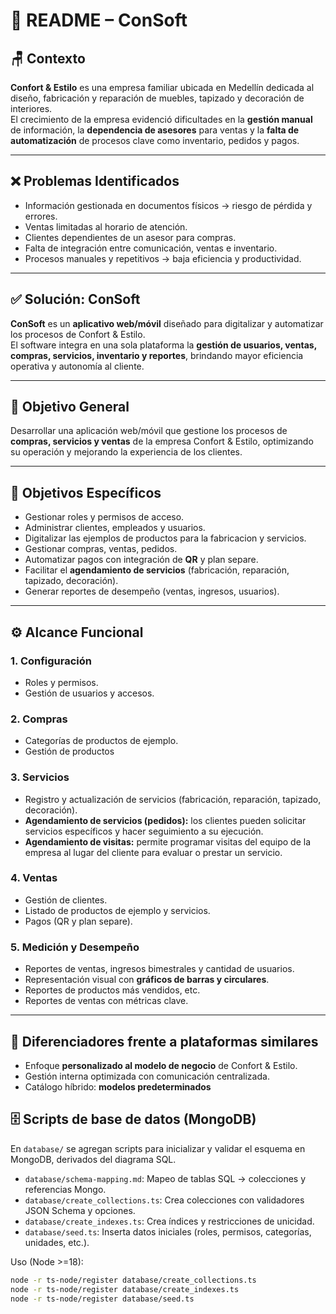 # 📘 README – ConSoft

## 🪑 Contexto  
**Confort & Estilo** es una empresa familiar ubicada en Medellín dedicada al diseño, fabricación y reparación de muebles, tapizado y decoración de interiores.  
El crecimiento de la empresa evidenció dificultades en la **gestión manual** de información, la **dependencia de asesores** para ventas y la **falta de automatización** de procesos clave como inventario, pedidos y pagos.

---

## ❌ Problemas Identificados
- Información gestionada en documentos físicos → riesgo de pérdida y errores.  
- Ventas limitadas al horario de atención.  
- Clientes dependientes de un asesor para compras.  
- Falta de integración entre comunicación, ventas e inventario.  
- Procesos manuales y repetitivos → baja eficiencia y productividad.  

---

## ✅ Solución: ConSoft
**ConSoft** es un **aplicativo web/móvil** diseñado para digitalizar y automatizar los procesos de Confort & Estilo.  
El software integra en una sola plataforma la **gestión de usuarios, ventas, compras, servicios, inventario y reportes**, brindando mayor eficiencia operativa y autonomía al cliente.

---

## 🎯 Objetivo General
Desarrollar una aplicación web/móvil que gestione los procesos de **compras, servicios y ventas** de la empresa Confort & Estilo, optimizando su operación y mejorando la experiencia de los clientes.

---

## 🔑 Objetivos Específicos
- Gestionar roles y permisos de acceso.  
- Administrar clientes, empleados y usuarios.  
- Digitalizar las ejemplos de productos para la fabricacion y servicios.  
- Gestionar compras, ventas, pedidos.  
- Automatizar pagos con integración de **QR** y plan separe.  
- Facilitar el **agendamiento de servicios** (fabricación, reparación, tapizado, decoración).  
- Generar reportes de desempeño (ventas, ingresos, usuarios).  

---

## ⚙️ Alcance Funcional

### 1. Configuración
- Roles y permisos.  
- Gestión de usuarios y accesos.  

### 2. Compras
- Categorías de productos de ejemplo.  
- Gestión de productos

### 3. Servicios
- Registro y actualización de servicios (fabricación, reparación, tapizado, decoración).  
- **Agendamiento de servicios (pedidos):** los clientes pueden solicitar servicios específicos y hacer seguimiento a su ejecución.  
- **Agendamiento de visitas:** permite programar visitas del equipo de la empresa al lugar del cliente para evaluar o prestar un servicio.   

### 4. Ventas
- Gestión de clientes.  
- Listado de productos de ejemplo y servicios.   
- Pagos (QR y plan separe).  


### 5. Medición y Desempeño
- Reportes de ventas, ingresos bimestrales y cantidad de usuarios.  
- Representación visual con **gráficos de barras y circulares**. 
- Reportes de productos más vendidos, etc. 
- Reportes de ventas con métricas clave.
---

## 📌 Diferenciadores frente a plataformas similares
- Enfoque **personalizado al modelo de negocio** de Confort & Estilo.  
- Gestión interna optimizada con comunicación centralizada.    
- Catálogo híbrido: **modelos predeterminados** 


## 🗄️ Scripts de base de datos (MongoDB)

En `database/` se agregan scripts para inicializar y validar el esquema en MongoDB, derivados del diagrama SQL.

- `database/schema-mapping.md`: Mapeo de tablas SQL → colecciones y referencias Mongo.
- `database/create_collections.ts`: Crea colecciones con validadores JSON Schema y opciones.
- `database/create_indexes.ts`: Crea índices y restricciones de unicidad.
- `database/seed.ts`: Inserta datos iniciales (roles, permisos, categorías, unidades, etc.).

Uso (Node >=18):

```bash
node -r ts-node/register database/create_collections.ts
node -r ts-node/register database/create_indexes.ts
node -r ts-node/register database/seed.ts
```


